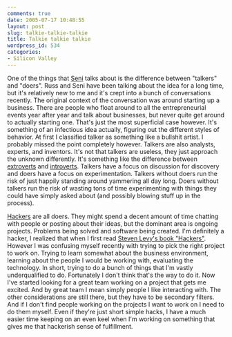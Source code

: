 ```yaml
---
comments: true
date: 2005-07-17 10:48:55
layout: post
slug: talkie-talkie-talkie
title: Talkie talkie talkie
wordpress_id: 534
categories:
- Silicon Valley
---
```


One of the things that [Seni](http://www.wombatmobile.com/blojsom/blog/wombat/) talks about is the difference between "talkers" and "doers". Russ and Seni have been talking about the idea for a long time, but it's relatively new to me and it's crept into a bunch of conversations recently. The original context of the conversation was around starting up a business. There are people who float around to all the entrepreneurial events year after year and talk about businesses, but never quite get around to actually starting one. That's just the most superficial case however. It's something of an infectious idea actually, figuring out the different styles of behavior. At first I classified talker as something like a bullshit artist. I probably missed the point completely however. Talkers are also analysts, experts, and inventors. It's not that talkers are useless, they just approach the unknown differently. It's something like the difference between [extroverts](http://en.wikipedia.org/wiki/Extrovert) and [introverts](http://en.wikipedia.org/wiki/Introvert). Talkers have a focus on discussion for discovery and doers have a focus on experimentation. Talkers without doers run the risk of just happily standing around yammering all day long. Doers without talkers run the risk of wasting tons of time experimenting with things they could have simply asked about (and possibly blowing stuff up in the process).

[Hackers](http://www.paulgraham.com/gh.html) are all doers. They might spend a decent amount of time chatting with people or posting about their ideas, but the dominant area is ongoing projects. Problems being solved and software being created. I'm definitely a hacker, I realized that when I first read [Steven Levy's book "Hackers"](http://www.amazon.com/exec/obidos/tg/detail/-/0141000511/ref=pd_sxp_f/103-9296983-9199843?v=glance&s=books). However I was confusing myself recently with trying to pick the right project to work on. Trying to learn somewhat about the business environment, learning about the people I would be working with, evaluating the technology. In short, trying to do a bunch of things that I'm vastly underqualified to do. Fortunately I don't think that's the way to do it. Now I've started looking for a great team working on a project that gets me excited. And by great team I mean simply people I like interacting with. The other considerations are still there, but they have to be secondary filters. And if I don't find people working on the projects I want to work on I need to do them myself. Even if they're just short simple hacks, I have a much easier time keeping on an even keel when I'm working on something that gives me that hackerish sense of fulfillment.
